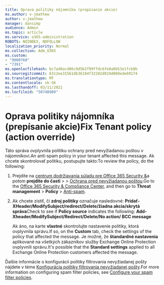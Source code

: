 ```yaml
---
title: Oprava politiky nájomníka (prepísanie akcie)
ms.author: v-jmathew
author: v-jmathew
manager: dansimp
audience: Admin
ms.topic: article
ms.service: o365-administration
ROBOTS: NOINDEX, NOFOLLOW
localization_priority: Normal
ms.collection: Adm_O365
ms.custom:
- "9000760"
- "7391"
ms.openlocfilehash: bc7ad8acd86c9d5b2f99ffdc6fe8a8b53e1fcb8b
ms.sourcegitcommit: 6312ee31561db36104f32282d019d069ede69174
ms.translationtype: MT
ms.contentlocale: sk-SK
ms.lasthandoff: 03/11/2021
ms.locfileid: "50748989"
---
```

# <a name="fix-tenant-policy-action-override"></a><span data-ttu-id="76bba-102">Oprava politiky nájomníka (prepísanie akcie)</span><span class="sxs-lookup"><span data-stu-id="76bba-102">Fix Tenant policy (action override)</span></span>

<span data-ttu-id="76bba-103">Táto správa ovplyvnila politiku ochrany pred nevyžiadanou poštou v nájomníkovi.</span><span class="sxs-lookup"><span data-stu-id="76bba-103">An anti-spam policy in your tenant affected this message.</span></span> <span data-ttu-id="76bba-104">Ak chcete skontrolovať politiku, postupujte takto:</span><span class="sxs-lookup"><span data-stu-id="76bba-104">To review the policy, do the following:</span></span>

1. <span data-ttu-id="76bba-105">Prejdite na [centrum dodržiavania súladu pre Office 365 Security &](https://go.microsoft.com/fwlink/p/?linkid=2077143)a potom **prejdite do časti**  >    >  [Ochrana pred nevyžiadanou poštou](https://go.microsoft.com/fwlink/?linkid=2101518).</span><span class="sxs-lookup"><span data-stu-id="76bba-105">Go to the [Office 365 Security & Compliance Center](https://go.microsoft.com/fwlink/p/?linkid=2077143), and then go to **Threat management** > **Policy** > [Anti-spam](https://go.microsoft.com/fwlink/?linkid=2101518).</span></span>
2. <span data-ttu-id="76bba-106">Ak chcete zistiť, či **zdroj politiky** označuje nasledovné:  **Pridať-XHeader/ModifySubject/redirect/Delete/žiadna akcia/skrytá správa**</span><span class="sxs-lookup"><span data-stu-id="76bba-106">Check to see if **Policy source** indicates the following:  **Add-Xheader/ModifySubject/Redirect/Delete/No action/ BCC message**</span></span>

    <span data-ttu-id="76bba-107">Ak áno, na karte **vlastné** skontrolujte nastavenie politiky, ktorá ovplyvnila správu.</span><span class="sxs-lookup"><span data-stu-id="76bba-107">If so, on the **Custom** tab, check the settings of the policy that affected the message.</span></span> <span data-ttu-id="76bba-108">Je možné, že **štandardné nastavenia** aplikované na všetkých zákazníkov služby Exchange Online Protection ovplyvnili správu.</span><span class="sxs-lookup"><span data-stu-id="76bba-108">It's possible that the **Standard settings** applied to all Exchange Online Protection customers affected the message.</span></span>

<span data-ttu-id="76bba-109">Ďalšie informácie o konfigurácii politiky filtrovania nevyžiadanej pošty nájdete v téme [Konfigurácia politiky filtrovania nevyžiadanej pošty](https://go.microsoft.com/fwlink/?linkid=2101431).</span><span class="sxs-lookup"><span data-stu-id="76bba-109">For more information on configuring spam filter policies, see [Configure your spam filter policies](https://go.microsoft.com/fwlink/?linkid=2101431).</span></span>
